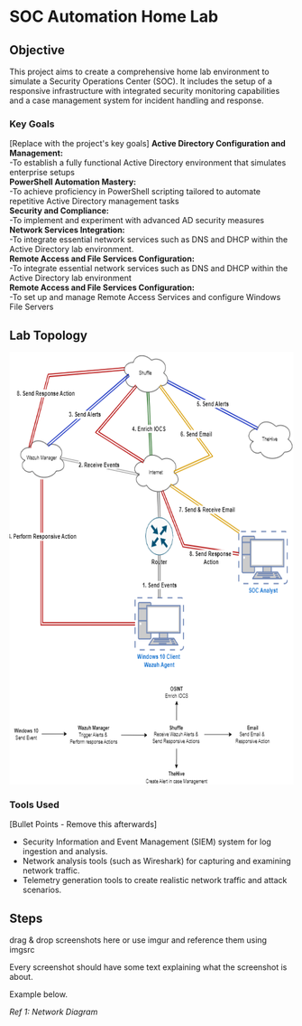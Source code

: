 # SOC Automation Home Lab

## Objective
This project aims to create a comprehensive home lab environment to simulate a Security Operations Center (SOC). It includes the setup of a responsive infrastructure with integrated security monitoring capabilities and a case management system for incident handling and response.

### Key Goals
[Replace with the project's key goals]
<strong>Active Directory Configuration and Management:</strong>
<br>-To establish a fully functional Active Directory environment that simulates enterprise setups 
<br><strong>PowerShell Automation Mastery:</strong>
<br>-To achieve proficiency in PowerShell scripting tailored to automate repetitive Active Directory management tasks
<br><strong>Security and Compliance:</strong>
<br>-To implement and experiment with advanced AD security measures 
<br><strong>Network Services Integration:</strong>
<br>-To integrate essential network services such as DNS and DHCP within the Active Directory lab environment.
<br><strong>Remote Access and File Services Configuration:</strong>
<br>-To integrate essential network services such as DNS and DHCP within the Active Directory lab environment
<br><strong>Remote Access and File Services Configuration:</strong>
<br>-To set up and manage Remote Access Services and configure Windows File Servers

## Lab Topology

<img src="https://github.com/ndean06/SOC-Automation-Lab/blob/main/soc-auto-images/soc-auto-ref1.png" alt="Alt text for image" width="690" height="765">

### Tools Used
[Bullet Points - Remove this afterwards]

- Security Information and Event Management (SIEM) system for log ingestion and analysis.
- Network analysis tools (such as Wireshark) for capturing and examining network traffic.
- Telemetry generation tools to create realistic network traffic and attack scenarios.

## Steps
drag & drop screenshots here or use imgur and reference them using imgsrc

Every screenshot should have some text explaining what the screenshot is about.

Example below.

*Ref 1: Network Diagram*
